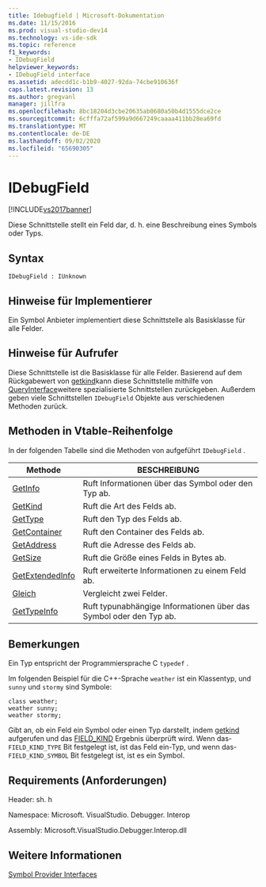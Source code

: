```yaml
---
title: Idebugfield | Microsoft-Dokumentation
ms.date: 11/15/2016
ms.prod: visual-studio-dev14
ms.technology: vs-ide-sdk
ms.topic: reference
f1_keywords:
- IDebugField
helpviewer_keywords:
- IDebugField interface
ms.assetid: adecdd1c-b1b9-4027-92da-74cbe910636f
caps.latest.revision: 13
ms.author: gregvanl
manager: jillfra
ms.openlocfilehash: 8bc18204d3cbe20635ab0680a50b4d1555dce2ce
ms.sourcegitcommit: 6cfffa72af599a9d667249caaaa411bb28ea69fd
ms.translationtype: MT
ms.contentlocale: de-DE
ms.lasthandoff: 09/02/2020
ms.locfileid: "65690305"
---
```

# <a name="idebugfield"></a>IDebugField
[!INCLUDE[vs2017banner](../../../includes/vs2017banner.md)]

Diese Schnittstelle stellt ein Feld dar, d. h. eine Beschreibung eines Symbols oder Typs.  
  
## <a name="syntax"></a>Syntax  
  
```  
IDebugField : IUnknown  
```  
  
## <a name="notes-for-implementers"></a>Hinweise für Implementierer  
 Ein Symbol Anbieter implementiert diese Schnittstelle als Basisklasse für alle Felder.  
  
## <a name="notes-for-callers"></a>Hinweise für Aufrufer  
 Diese Schnittstelle ist die Basisklasse für alle Felder. Basierend auf dem Rückgabewert von [getkind](../../../extensibility/debugger/reference/idebugfield-getkind.md)kann diese Schnittstelle mithilfe von [QueryInterface](https://msdn.microsoft.com/library/62fce95e-aafa-4187-b50b-e6611b74c3b3)weitere spezialisierte Schnittstellen zurückgeben. Außerdem geben viele Schnittstellen `IDebugField` Objekte aus verschiedenen Methoden zurück.  
  
## <a name="methods-in-vtable-order"></a>Methoden in Vtable-Reihenfolge  
 In der folgenden Tabelle sind die Methoden von aufgeführt `IDebugField` .  
  
|Methode|BESCHREIBUNG|  
|------------|-----------------|  
|[GetInfo](../../../extensibility/debugger/reference/idebugfield-getinfo.md)|Ruft Informationen über das Symbol oder den Typ ab.|  
|[GetKind](../../../extensibility/debugger/reference/idebugfield-getkind.md)|Ruft die Art des Felds ab.|  
|[GetType](../../../extensibility/debugger/reference/idebugfield-gettype.md)|Ruft den Typ des Felds ab.|  
|[GetContainer](../../../extensibility/debugger/reference/idebugfield-getcontainer.md)|Ruft den Container des Felds ab.|  
|[GetAddress](../../../extensibility/debugger/reference/idebugfield-getaddress.md)|Ruft die Adresse des Felds ab.|  
|[GetSize](../../../extensibility/debugger/reference/idebugfield-getsize.md)|Ruft die Größe eines Felds in Bytes ab.|  
|[GetExtendedInfo](../../../extensibility/debugger/reference/idebugfield-getextendedinfo.md)|Ruft erweiterte Informationen zu einem Feld ab.|  
|[Gleich](../../../extensibility/debugger/reference/idebugfield-equal.md)|Vergleicht zwei Felder.|  
|[GetTypeInfo](../../../extensibility/debugger/reference/idebugfield-gettypeinfo.md)|Ruft typunabhängige Informationen über das Symbol oder den Typ ab.|  
  
## <a name="remarks"></a>Bemerkungen  
 Ein Typ entspricht der Programmiersprache C `typedef` .  
  
 Im folgenden Beispiel für die C++-Sprache `weather` ist ein Klassentyp, und `sunny` und `stormy` sind Symbole:  
  
```cpp#  
class weather;  
weather sunny;  
weather stormy;  
```  
  
 Gibt an, ob ein Feld ein Symbol oder einen Typ darstellt, indem [getkind](../../../extensibility/debugger/reference/idebugfield-getkind.md) aufgerufen und das [FIELD_KIND](../../../extensibility/debugger/reference/field-kind.md) Ergebnis überprüft wird. Wenn das- `FIELD_KIND_TYPE` Bit festgelegt ist, ist das Feld ein-Typ, und wenn das- `FIELD_KIND_SYMBOL` Bit festgelegt ist, ist es ein Symbol.  
  
## <a name="requirements"></a>Requirements (Anforderungen)  
 Header: sh. h  
  
 Namespace: Microsoft. VisualStudio. Debugger. Interop  
  
 Assembly: Microsoft.VisualStudio.Debugger.Interop.dll  
  
## <a name="see-also"></a>Weitere Informationen  
 [Symbol Provider Interfaces](../../../extensibility/debugger/reference/symbol-provider-interfaces.md)
